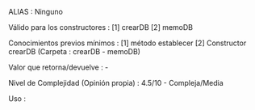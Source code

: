 <!-- En algún momento terminaré este, iré haciendo pequeñas updates, si no te gusta ver el tema por pequeñas partes cada cierto tiempo, regresa cuando este comentario haya desaparecido -->

ALIAS :
	Ninguno

Válido para los constructores :
	[1] crearDB
	[2] memoDB

Conocimientos previos mínimos :
	[1] método establecer
	[2]	Constructor crearDB (Carpeta : crearDB - memoDB)

Valor que retorna/devuelve :
	-

Nivel de Complejidad (Opinión propia) :
	4.5/10 - Compleja/Media


Uso :
```js

```